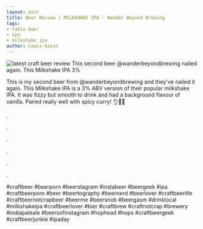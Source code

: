 ```yaml
---
layout: post
title: Beer Review | MILKSHAKE IPA - Wander Beyond Brewing 
tags:
- table beer
- ipa
- milkshake ipa
author: Lewis Gavin
---
```


![latest craft beer review This second beer @wanderbeyondbrewing nailed again. This Milkshake IPA 3%](https://instagram.fman1-1.fna.fbcdn.net/vp/8cf080e79e419476c942dcada91c8746/5C712995/t51.2885-15/sh0.08/e35/p750x750/41994190_289295035015288_8545228596652185064_n.jpg?ig_cache_key=MTg4MTIyNjIzMjI4NTI4ODkzNQ%3D%3D.2)

This is my second beer from @wanderbeyondbrewing and they've nailed it again. This Milkshake IPA is a 3% ABV version of their popular milkshake IPA. It was fizzy but smooth to drink and had a background flavour of vanilla. Paired really well with spicy curry! 👌🙌🍻

.

.

.

.

.

.

#craftbeer #beerporn #beerstagram #instabeer #beergeek #ipa #craftbeerporn #beer #beertography #beernerd #beerlover #craftbeerlife #craftbeernotcrapbeer #beerme #beersnob #beergasm #drinklocal #milkshakeipa #craftbeerlover #bier #craftbrew #craftnotcrap #brewery #indiapaleale #beersofinstagram #hophead #hops #craftbeergeek #craftbeerjunkie #ipaday
